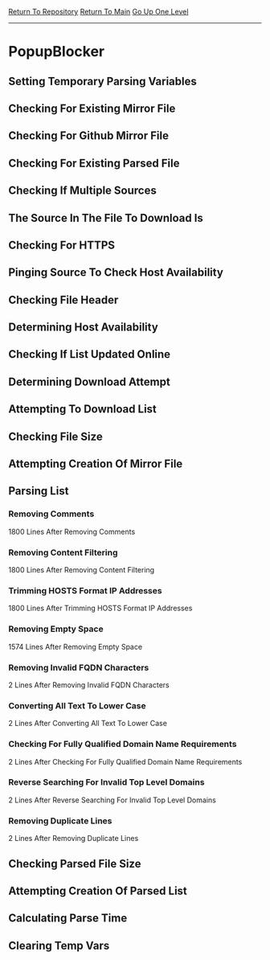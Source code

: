 [Return To Repository](https://github.com/deathbybandaid/piholeparser/)
[Return To Main](https://github.com/deathbybandaid/piholeparser/blob/master/RecentRunLogs/Mainlog.md)
[Go Up One Level](https://github.com/deathbybandaid/piholeparser/blob/master/RecentRunLogs/TopLevelScripts/30-Processing-Blacklists.md)
____________________________________
# PopupBlocker
## Setting Temporary Parsing Variables
## Checking For Existing Mirror File
## Checking For Github Mirror File
## Checking For Existing Parsed File
## Checking If Multiple Sources
## The Source In The File To Download Is
## Checking For HTTPS
## Pinging Source To Check Host Availability
## Checking File Header
## Determining Host Availability
## Checking If List Updated Online
## Determining Download Attempt
## Attempting To Download List
## Checking File Size
## Attempting Creation Of Mirror File
## Parsing List
### Removing Comments
1800 Lines After Removing Comments
### Removing Content Filtering
1800 Lines After Removing Content Filtering
### Trimming HOSTS Format IP Addresses
1800 Lines After Trimming HOSTS Format IP Addresses
### Removing Empty Space
1574 Lines After Removing Empty Space
### Removing Invalid FQDN Characters
2 Lines After Removing Invalid FQDN Characters
### Converting All Text To Lower Case
2 Lines After Converting All Text To Lower Case
### Checking For Fully Qualified Domain Name Requirements
2 Lines After Checking For Fully Qualified Domain Name Requirements
### Reverse Searching For Invalid Top Level Domains
2 Lines After Reverse Searching For Invalid Top Level Domains
### Removing Duplicate Lines
2 Lines After Removing Duplicate Lines
## Checking Parsed File Size
## Attempting Creation Of Parsed List
## Calculating Parse Time
## Clearing Temp Vars
